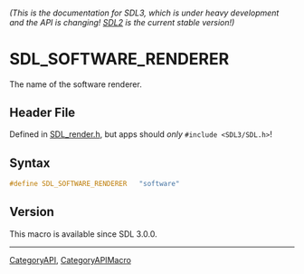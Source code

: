 ###### (This is the documentation for SDL3, which is under heavy development and the API is changing! [SDL2](https://wiki.libsdl.org/SDL2/) is the current stable version!)
# SDL_SOFTWARE_RENDERER

The name of the software renderer.

## Header File

Defined in [SDL_render.h](https://github.com/libsdl-org/SDL/blob/main/include/SDL3/SDL_render.h), but apps should _only_ `#include <SDL3/SDL.h>`!

## Syntax

```c
#define SDL_SOFTWARE_RENDERER   "software"
```

## Version

This macro is available since SDL 3.0.0.

----
[CategoryAPI](CategoryAPI), [CategoryAPIMacro](CategoryAPIMacro)

